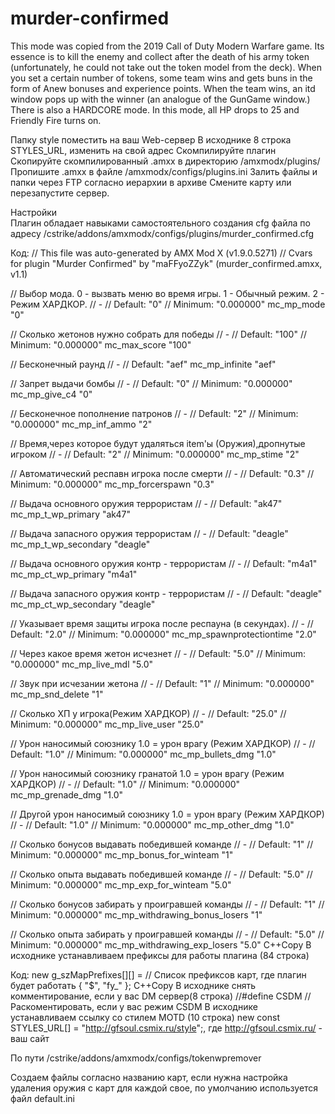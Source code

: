 # murder-confirmed
This mode was copied from the 2019 Call of Duty Modern Warfare game. Its essence is to kill the enemy and collect after the death of his army token (unfortunately, he could not take out the token model from the deck). When you set a certain number of tokens, some team wins and gets buns in the form of Anew bonuses and experience points.  When the team wins, an itd window pops up with the winner (an analogue of the GunGame window.) There is also a HARDCORE mode. In this mode, all HP drops to 25 and Friendly Fire turns on.

Папку style поместить на ваш Web-сервер
В исходнике 8 строка STYLES_URL, изменить на свой адрес
Скомпилируйте плагин
Скопируйте скомпилированный .amxx в директорию /amxmodx/plugins/
Пропишите .amxx в файле /amxmodx/configs/plugins.ini
Залить файлы и папки через FTP согласно иерархии в архиве
Смените карту или перезапустите сервер.

Настройки	
Плагин обладает навыками самостоятельного создания cfg файла по адресу /cstrike/addons/amxmodx/configs/plugins/murder_confirmed.cfg

Код:
// This file was auto-generated by AMX Mod X (v1.9.0.5271)
// Cvars for plugin "Murder Confirmed" by "maFFyoZZyk" (murder_confirmed.amxx, v1.1)

// Выбор мода. 0 - вызвать меню во время игры. 1 - Обычный режим. 2 - Режим ХАРДКОР.
// -
// Default: "0"
// Minimum: "0.000000"
mc_mp_mode "0"

// Сколько жетонов нужно собрать для победы
// -
// Default: "100"
// Minimum: "0.000000"
mc_max_score "100"

// Бесконечный раунд
// -
// Default: "aef"
mc_mp_infinite "aef"

// Запрет выдачи бомбы
// -
// Default: "0"
// Minimum: "0.000000"
mc_mp_give_c4 "0"

// Бесконечное пополнение патронов
// -
// Default: "2"
// Minimum: "0.000000"
mc_mp_inf_ammo "2"

// Время,через которое будут удаляться item'ы (Оружия),дропнутые игроком
// -
// Default: "2"
// Minimum: "0.000000"
mc_mp_stime "2"

// Автоматический респавн игрока после смерти
// -
// Default: "0.3"
// Minimum: "0.000000"
mc_mp_forcerspawn "0.3"

// Выдача основного оружия террористам
// -
// Default: "ak47"
mc_mp_t_wp_primary "ak47"

// Выдача запасного оружия террористам
// -
// Default: "deagle"
mc_mp_t_wp_secondary "deagle"

// Выдача основного оружия контр - террористам
// -
// Default: "m4a1"
mc_mp_ct_wp_primary "m4a1"

// Выдача запасного оружия контр - террористам
// -
// Default: "deagle"
mc_mp_ct_wp_secondary "deagle"

// Указывает время защиты игрока после респауна (в секундах).
// -
// Default: "2.0"
// Minimum: "0.000000"
mc_mp_spawnprotectiontime "2.0"

// Через какое время жетон исчезнет
// -
// Default: "5.0"
// Minimum: "0.000000"
mc_mp_live_mdl "5.0"

// Звук при исчезании жетона
// -
// Default: "1"
// Minimum: "0.000000"
mc_mp_snd_delete "1"

// Сколько ХП у игрока(Режим ХАРДКОР)
// -
// Default: "25.0"
// Minimum: "0.000000"
mc_mp_live_user "25.0"

// Урон наносимый союзнику 1.0 = урон врагу (Режим ХАРДКОР)
// -
// Default: "1.0"
// Minimum: "0.000000"
mc_mp_bullets_dmg "1.0"

// Урон наносимый союзнику гранатой 1.0 = урон врагу (Режим ХАРДКОР)
// -
// Default: "1.0"
// Minimum: "0.000000"
mc_mp_grenade_dmg "1.0"

// Другой урон наносимый союзнику 1.0 = урон врагу (Режим ХАРДКОР)
// -
// Default: "1.0"
// Minimum: "0.000000"
mc_mp_other_dmg "1.0"

// Сколько бонусов выдавать победившей команде
// -
// Default: "1"
// Minimum: "0.000000"
mc_mp_bonus_for_winteam "1"

// Сколько опыта выдавать победившей команде
// -
// Default: "5.0"
// Minimum: "0.000000"
mc_mp_exp_for_winteam "5.0"

// Сколько бонусов забирать у проигравшей команды
// -
// Default: "1"
// Minimum: "0.000000"
mc_mp_withdrawing_bonus_losers "1"

// Сколько опыта забирать у проигравшей команды
// -
// Default: "5.0"
// Minimum: "0.000000"
mc_mp_withdrawing_exp_losers "5.0"
C++Copy
В исходнике устанавливаем префиксы для работы плагина (84 строка)

Код:
new g_szMapPrefixes[][] = // Список префиксов карт, где плагин будет работать
{
    "$",
    "fy_"
};
C++Copy
В исходнике снять комментирование, если у вас DM сервер(8 строка)
//#define CSDM // Раскоментировать, если у вас режим CSDM 
В исходнике устанавливаем ссылку со стилем MOTD (10 строка)
new const STYLES_URL[] = "http://gfsoul.csmix.ru/style";, где http://gfsoul.csmix.ru/ - ваш сайт

По пути /cstrike/addons/amxmodx/configs/tokenwpremover

Создаем файлы согласно названию карт, если нужна настройка удаления оружия с карт для каждой свое, по умолчанию используется файл default.ini
